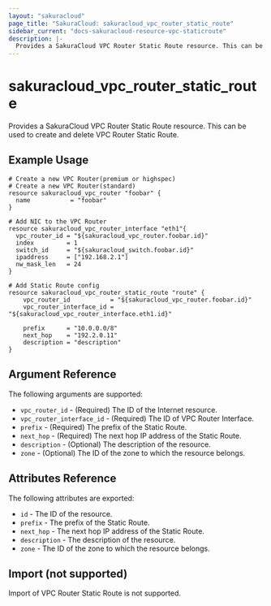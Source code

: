 ```yaml
---
layout: "sakuracloud"
page_title: "SakuraCloud: sakuracloud_vpc_router_static_route"
sidebar_current: "docs-sakuracloud-resource-vpc-staticroute"
description: |-
  Provides a SakuraCloud VPC Router Static Route resource. This can be used to create and delete VPC Router Static Route.
---
```


# sakuracloud\_vpc\_router\_static\_route

Provides a SakuraCloud VPC Router Static Route resource. This can be used to create and delete VPC Router Static Route.

## Example Usage

```hcl
# Create a new VPC Router(premium or highspec)
# Create a new VPC Router(standard)
resource sakuracloud_vpc_router "foobar" {
  name           = "foobar"
}

# Add NIC to the VPC Router
resource sakuracloud_vpc_router_interface "eth1"{
  vpc_router_id = "${sakuracloud_vpc_router.foobar.id}"
  index         = 1
  switch_id     = "${sakuracloud_switch.foobar.id}"
  ipaddress     = ["192.168.2.1"]
  nw_mask_len   = 24
}

# Add Static Route config
resource sakuracloud_vpc_router_static_route "route" {
    vpc_router_id           = "${sakuracloud_vpc_router.foobar.id}"
    vpc_router_interface_id = "${sakuracloud_vpc_router_interface.eth1.id}"

    prefix      = "10.0.0.0/8"
    next_hop    = "192.2.0.11"
    description = "description"
}
```

## Argument Reference

The following arguments are supported:

* `vpc_router_id` - (Required) The ID of the Internet resource.
* `vpc_router_interface_id` - (Required) The ID of VPC Router Interface.
* `prefix` - (Required) The prefix of the Static Route.
* `next_hop` - (Required) The next hop IP address of the Static Route.
* `description` - (Optional) The description of the resource.
* `zone` - (Optional) The ID of the zone to which the resource belongs.

## Attributes Reference

The following attributes are exported:

* `id` - The ID of the resource.
* `prefix` - The prefix of the Static Route.
* `next_hop` - The next hop IP address of the Static Route.
* `description` - The description of the resource.
* `zone` - The ID of the zone to which the resource belongs.

## Import (not supported)

Import of VPC Router Static Route is not supported.
